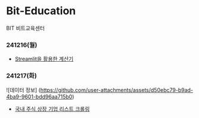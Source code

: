 # Bit-Education
BIT 비트교육센터

### 241216(월)
- [Streamlit을 활용한 계산기](https://jeonju-2-test2.streamlit.app/)

### 241217(화)
![데이터 정보] (https://github.com/user-attachments/assets/d50ebc79-b9ad-4ba9-9601-bdd96aa715b0)
- [국내 주식 상장 기업 리스트 크롤링](https://github.com/Jangorithm/Bit-Education/tree/main/crawling)
